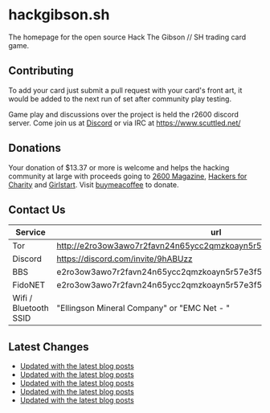 # hackgibson.sh
The homepage for the open source Hack The Gibson // SH trading card game.


## Contributing

To add your card just submit a pull request with your card's front art, it would be added to the next run of set after community play testing.

Game play and discussions over the project is held the r2600 discord server. Come join us at [Discord](https://discord.com/invite/9hABUzz) or via IRC at https://www.scuttled.net/


## Donations

Your donation of $13.37 or more is welcome and helps the hacking community at large with proceeds going to [2600 Magazine](https://2600.com/), [Hackers for Charity](https://hackersforcharity.org) and [Girlstart](https://girlstart.org).  Visit [buymeacoffee](https://www.buymeacoffee.com/hackgibson.sh) to donate.


## Contact Us

Service | url
-|-
Tor | http://e2ro3ow3awo7r2favn24n65ycc2qmzkoayn5r57e3f56nvjwdcgg32ad.onion
Discord | https://discord.com/invite/9hABUzz
BBS | e2ro3ow3awo7r2favn24n65ycc2qmzkoayn5r57e3f56nvjwdcgg32ad.onion:23
FidoNET | e2ro3ow3awo7r2favn24n65ycc2qmzkoayn5r57e3f56nvjwdcgg32ad.onion:24554
Wifi / Bluetooth SSID | "Ellingson Mineral Company" or "EMC Net - <fidonet address>"

## Latest Changes
<!-- BLOG-POST-LIST:START -->
- [Updated with the latest blog posts](https://github.com/DFW2600/hackgibson.sh/commit/c468735af297450f2312fe4791f037e2f79e2145)
- [Updated with the latest blog posts](https://github.com/DFW2600/hackgibson.sh/commit/9a59a92e5d7d97c5061b519232cf5adc8fae9d7f)
- [Updated with the latest blog posts](https://github.com/DFW2600/hackgibson.sh/commit/dbad943ff319e66f03b087d3c0b02db8d5d5bda3)
- [Updated with the latest blog posts](https://github.com/DFW2600/hackgibson.sh/commit/8251fdc4780dd4232bb8929632b949a6678dabb0)
- [Updated with the latest blog posts](https://github.com/DFW2600/hackgibson.sh/commit/36c5e90ba484f0d54b60fe969b31cd3b797c5b78)
<!-- BLOG-POST-LIST:END -->
